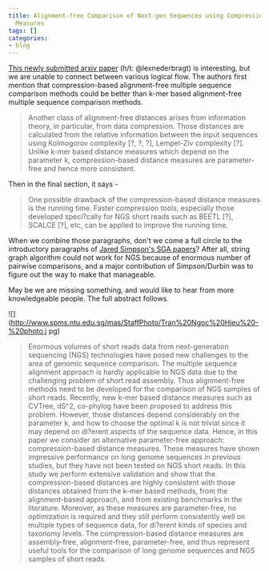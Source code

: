 ```yaml
---
title: Alignment-free Comparison of Next-gen Sequences using Compression-based Distance
  Measures
tags: []
categories:
- blog
---
```

[This newly submitted arxiv paper](http://arxiv.org/abs/1402.0640) (h/t:
@lexnederbragt) is interesting, but we are unable to connect between various
logical flow. The authors first mention that compression-based alignment-free
multiple sequence comparison methods could be better than k-mer based
alignment-free multiple sequence comparison methods.
<!--more-->

> Another class of alignment-free distances arises from information theory, in
particular, from data compression. Those distances are calculated from the
relative information between the input sequences using Kolmogorov complexity
[?, ?, ?], Lempel-Ziv complexity [?]. Unlike k-mer based distance measures
which depend on the parameter k, compression-based distance measures are
parameter-free and hence more consistent.

Then in the final section, it says -

> One possible drawback of the compression-based distance measures is the
running time.  Faster compression tools, especially those developed
speci?cally for NGS short reads such as BEETL [?], SCALCE [?], etc, can be
applied to improve the running time.

When we combine those paragraphs, don't we come a full circle to the
introductory paragraphs of [Jared Simpson's SGA
papers](http://www.homolog.us/blogs/blog/2012/02/11/string-graph-assembler/)?
After all, string graph algorithm could not work for NGS because of enormous
number of pairwise comparisons, and a major contribution of Simpson/Durbin was
to figure out the way to make that manageable.

May be we are missing something, and would like to hear from more
knowledgeable people. The full abstract follows.

![](http://www.spms.ntu.edu.sg/mas/StaffPhoto/Tran%20Ngoc%20Hieu%20-%20photo.j
pg)

> Enormous volumes of short reads data from next-generation sequencing (NGS)
technologies have posed new challenges to the area of genomic sequence
comparison. The multiple sequence alignment approach is hardly applicable to
NGS data due to the challenging problem of short read assembly. Thus
alignment-free methods need to be developed for the comparison of NGS samples
of short reads. Recently, new k-mer based distance measures such as CVTree,
dS^2, co-phylog have been proposed to address this problem. However, those
distances depend considerably on the parameter k, and how to choose the
optimal k is not trivial since it may depend on di?erent aspects of the
sequence data. Hence, in this paper we consider an alternative parameter-free
approach: compression-based distance measures. These measures have shown
impressive performance on long genome sequences in previous studies, but they
have not been tested on NGS short reads. In this study we perform extensive
validation and show that the compression-based distances are highly consistent
with those distances obtained from the k-mer based methods, from the
alignment-based approach, and from existing benchmarks in the literature.
Moreover, as these measures are parameter-free, no optimization is required
and they still perform consistently well on multiple types of sequence data,
for di?erent kinds of species and taxonomy levels. The compression-based
distance measures are assembly-free, alignment-free, parameter-free, and thus
represent useful tools for the comparison of long genome sequences and NGS
samples of short reads.

